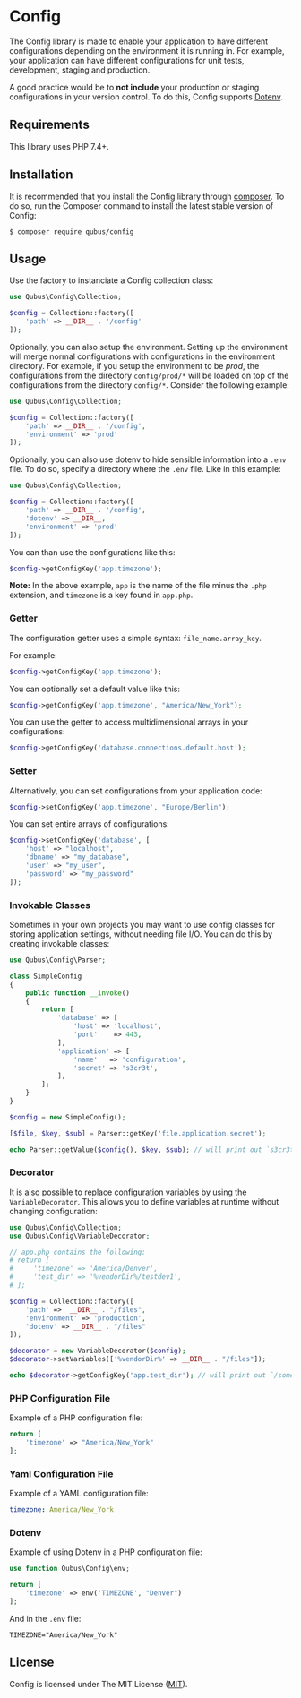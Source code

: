 # Config

The Config library is made to enable your application to have different configurations depending on
the environment it is running in. For example, your application can have different configurations for unit tests, 
development, staging and production. 

A good practice would be to __not include__ your production or staging configurations in your version control.
To do this, Config supports [Dotenv](https://github.com/vlucas/phpdotenv).

## Requirements

This library uses PHP 7.4+.

## Installation

It is recommended that you install the Config library through [composer](http://getcomposer.org/). To do so, 
run the Composer command to install the latest stable version of Config:

```shell
$ composer require qubus/config
```

## Usage

Use the factory to instanciate a Config collection class:

```php
use Qubus\Config\Collection;

$config = Collection::factory([
    'path' => __DIR__ . '/config'
]);
```

Optionally, you can also setup the environment. Setting up the environment will merge normal configurations 
with configurations in the environment directory. For example, if you setup the environment to be *prod*, 
the configurations from the directory ``config/prod/*`` will be loaded on top of the configurations from the 
directory ``config/*``. Consider the following example:

```php
use Qubus\Config\Collection;

$config = Collection::factory([
    'path' => __DIR__ . '/config',
    'environment' => 'prod'
]);
```

Optionally, you can also use dotenv to hide sensible information into a `.env` file. To do so, specify a directory
where the `.env` file. Like in this example:

```php
use Qubus\Config\Collection;

$config = Collection::factory([
    'path' => __DIR__ . '/config',
    'dotenv' => __DIR__,
    'environment' => 'prod'
]);
```

You can than use the configurations like this:

```php
$config->getConfigKey('app.timezone');
```
__Note:__ In the above example, `app` is the name of the file minus the `.php` extension, and `timezone` is a key found in `app.php`.

### Getter

The configuration getter uses a simple syntax: ``file_name.array_key``.

For example:

```php
$config->getConfigKey('app.timezone');
```

You can optionally set a default value like this:

```php
$config->getConfigKey('app.timezone', "America/New_York");
```

You can use the getter to access multidimensional arrays in your configurations:

```php
$config->getConfigKey('database.connections.default.host');
```

### Setter

Alternatively, you can set configurations from your application code:

```php
$config->setConfigKey('app.timezone', "Europe/Berlin");
```

You can set entire arrays of configurations:

```php
$config->setConfigKey('database', [
    'host' => "localhost",
    'dbname' => "my_database",
    'user' => "my_user",
    'password' => "my_password"
]);
```

### Invokable Classes
Sometimes in your own projects you may want to use config classes for storing application settings, without needing file I/O. You can do this by creating invokable classes:

```php
use Qubus\Config\Parser;

class SimpleConfig
{
    public function __invoke()
    {
        return [
            'database' => [
                'host' => 'localhost',
                'port'    => 443,
            ],
            'application' => [
                'name'   => 'configuration',
                'secret' => 's3cr3t',
            ],
        ];
    }
}

$config = new SimpleConfig();

[$file, $key, $sub] = Parser::getKey('file.application.secret');

echo Parser::getValue($config(), $key, $sub); // will print out `s3cr3t`
```

### Decorator
It is also possible to replace configuration variables by using the `VariableDecorator`. This allows you to define variables at runtime without changing configuration:

```php
use Qubus\Config\Collection;
use Qubus\Config\VariableDecorator;

// app.php contains the following:
# return [
#     'timezone' => 'America/Denver',
#     'test_dir' => '%vendorDir%/testdev1',
# ];

$config = Collection::factory([
    'path' =>  __DIR__ . "/files",
    'environment' => 'production',
    'dotenv' => __DIR__ . "/files"
]);

$decorator = new VariableDecorator($config);
$decorator->setVariables(['%vendorDir%' => __DIR__ . "/files"]);

echo $decorator->getConfigKey('app.test_dir'); // will print out `/some/directory/to/files/testdev1`
```

### PHP Configuration File

Example of a PHP configuration file:

```php
return [
    'timezone' => "America/New_York"
];
```

### Yaml Configuration File

Example of a YAML configuration file:

```yaml
timezone: America/New_York
```

### Dotenv

Example of using Dotenv in a PHP configuration file:

```php
use function Qubus\Config\env;

return [
    'timezone' => env('TIMEZONE', "Denver")
];
```

And in the `.env` file:

```
TIMEZONE="America/New_York"
```

## License

Config is licensed under The MIT License ([MIT](https://opensource.org/licenses/MIT)).
